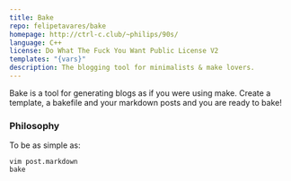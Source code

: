 ```yaml
---
title: Bake
repo: felipetavares/bake
homepage: http://ctrl-c.club/~philips/90s/
language: C++
license: Do What The Fuck You Want Public License V2
templates: "{vars}"
description: The blogging tool for minimalists & make lovers.
---
```


Bake is a tool for generating blogs as if you were using make.
Create a template, a bakefile and your markdown posts and you are ready to bake!

### Philosophy

To be as simple as:

	vim post.markdown
	bake
